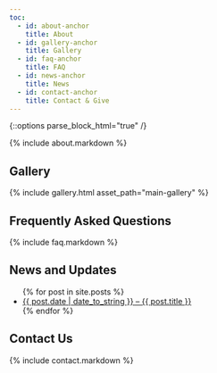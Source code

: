 ```yaml
---
toc:
  - id: about-anchor
    title: About
  - id: gallery-anchor
    title: Gallery
  - id: faq-anchor
    title: FAQ
  - id: news-anchor
    title: News
  - id: contact-anchor
    title: Contact & Give
---
```


{::options parse_block_html="true" /}

<section>
<a id="about-anchor"></a>
{% include about.markdown %}
</section>

<section class="gallery">
<a id="gallery-anchor"></a>

## Gallery
{% include gallery.html asset_path="main-gallery" %}
</section>

<section>
<a id="faq-anchor"></a>

## Frequently Asked Questions
{% include faq.markdown %}
</section>

<section>
<a id="news-anchor"></a>

## News and Updates

<ul class="posts">
{% for post in site.posts %}
  <li><a href="{{ post.url }}">{{ post.date | date_to_string }} – {{ post.title }}</a></li>
{% endfor %}
</ul>
</section>

<section>
<a id="contact-anchor"></a>

## Contact Us
{% include contact.markdown %}
</section>

[give]: https://givebutter.com/cesar-chavez-greenway
